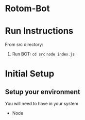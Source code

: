 # Rotom-Bot

# Run Instructions
From src directory:
1. Run BOT:
       `cd src`
       `node index.js`

# Initial Setup

## Setup your environment 
You will need to have in your system

- Node
